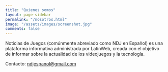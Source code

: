 ```yaml
---
title: "Quienes somos"
layout: page-sidebar
permalink: "/nosotros.html"
image: "/assets/images/screenshot.jpg"
comments: false
---
```

Noticias de Juegos (comúnmente abreviado como NDJ en Español) es una plataforma informativa administrada por LatinWeb, creada con el objetivo de informar sobre la actualidad de los videojuegos y la tecnología.

Contacto: ndjespanol@gmail.com